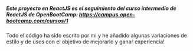 
##### Este proyecto en ReactJS es el seguimiento del curso intermedio de ReactJS de OpenBootCamp: https://campus.open-bootcamp.com/cursos/1

Todo el código ha sido escrito por mi y he añadido algunas variaciones de estilo y de usos con el objetivo de mejorarlo y ganar experiencia!
